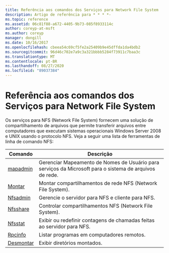 ```yaml
---
title: Referência aos comandos dos Serviços para Network File System
description: Artigo de referência para * * * *-
ms.topic: reference
ms.assetid: 06c81f88-a672-4405-9b73-085f8933114c
author: coreyp-at-msft
ms.author: coreyp
manager: dongill
ms.date: 10/16/2017
ms.openlocfilehash: cbeea54c69cf5fe2a25409b9e45dffda1da4bdb2
ms.sourcegitcommit: 96d46c702e7a9c3a321bbbb5284f73911c7baa3c
ms.translationtype: MT
ms.contentlocale: pt-BR
ms.lasthandoff: 08/27/2020
ms.locfileid: "89037384"
---
```

# <a name="services-for-network-file-system-command-reference"></a>Referência aos comandos dos Serviços para Network File System

Os serviços para NFS (Network File System) fornecem uma solução de compartilhamento de arquivos que permite transferir arquivos entre computadores que executam sistemas operacionais Windows Server 2008 e UNIX usando o protocolo NFS.
Veja a seguir uma lista de ferramentas de linha de comando NFS:


| Comando | Descrição |
| ------- | ----------- |
| [mapadmin](mapadmin.md) | Gerenciar Mapeamento de Nomes de Usuário para serviços da Microsoft para o sistema de arquivos de rede. |
| [Montar](mount.md) | Montar compartilhamentos de rede NFS (Network File System). |
| [Nfsadmin](nfsadmin.md) | Gerencie o servidor para NFS e cliente para NFS. |
| [Nfsshare](nfsshare.md) | Controlar compartilhamentos NFS (Network File System). |
| [Nfsstat](nfsstat.md) | Exibir ou redefinir contagens de chamadas feitas ao servidor para NFS. |
| [Rpcinfo](rpcinfo.md) | Listar programas em computadores remotos. |
| [Desmontar](showmount.md)|Exibir diretórios montados. |
